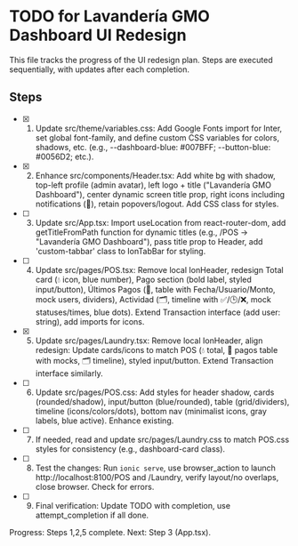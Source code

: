 # TODO for Lavandería GMO Dashboard UI Redesign

This file tracks the progress of the UI redesign plan. Steps are executed sequentially, with updates after each completion.

## Steps

- [x] 1. Update src/theme/variables.css: Add Google Fonts import for Inter, set global font-family, and define custom CSS variables for colors, shadows, etc. (e.g., --dashboard-blue: #007BFF; --button-blue: #0056D2; etc.).

- [x] 2. Enhance src/components/Header.tsx: Add white bg with shadow, top-left profile (admin avatar), left logo + title ("Lavandería GMO Dashboard"), center dynamic screen title prop, right icons including notifications (🔔), retain popovers/logout. Add CSS class for styles.

- [ ] 3. Update src/App.tsx: Import useLocation from react-router-dom, add getTitleFromPath function for dynamic titles (e.g., /POS → "Lavandería GMO Dashboard"), pass title prop to Header, add 'custom-tabbar' class to IonTabBar for styling.

- [ ] 4. Update src/pages/POS.tsx: Remove local IonHeader, redesign Total card (💧 icon, blue number), Pago section (bold label, styled input/button), Últimos Pagos (🧾, table with Fecha/Usuario/Monto, mock users, dividers), Actividad (🗂️, timeline with ✅/🕒/❌, mock statuses/times, blue dots). Extend Transaction interface (add user: string), add imports for icons.

- [x] 5. Update src/pages/Laundry.tsx: Remove local IonHeader, align redesign: Update cards/icons to match POS (💧 total, 🧾 pagos table with mocks, 🗂️ timeline), styled input/button. Extend Transaction interface similarly.

- [ ] 6. Update src/pages/POS.css: Add styles for header shadow, cards (rounded/shadow), input/button (blue/rounded), table (grid/dividers), timeline (icons/colors/dots), bottom nav (minimalist icons, gray labels, blue active). Enhance existing.

- [ ] 7. If needed, read and update src/pages/Laundry.css to match POS.css styles for consistency (e.g., dashboard-card class).

- [ ] 8. Test the changes: Run `ionic serve`, use browser_action to launch http://localhost:8100/POS and /Laundry, verify layout/no overlaps, close browser. Check for errors.

- [ ] 9. Final verification: Update TODO with completion, use attempt_completion if all done.

Progress: Steps 1,2,5 complete. Next: Step 3 (App.tsx).
